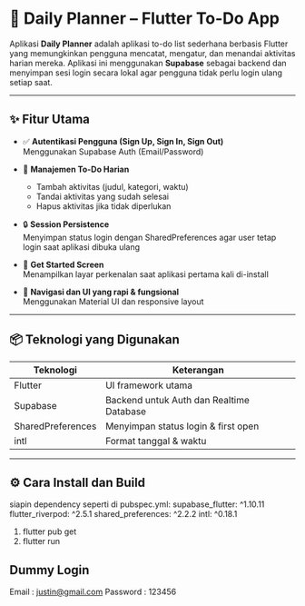 # 📆 Daily Planner – Flutter To-Do App

Aplikasi **Daily Planner** adalah aplikasi to-do list sederhana berbasis Flutter yang memungkinkan pengguna mencatat, mengatur, dan menandai aktivitas harian mereka. Aplikasi ini menggunakan **Supabase** sebagai backend dan menyimpan sesi login secara lokal agar pengguna tidak perlu login ulang setiap saat.

---

## ✨ Fitur Utama

- ✅ **Autentikasi Pengguna (Sign Up, Sign In, Sign Out)**  
  Menggunakan Supabase Auth (Email/Password)

- 📝 **Manajemen To-Do Harian**  
  - Tambah aktivitas (judul, kategori, waktu)
  - Tandai aktivitas yang sudah selesai
  - Hapus aktivitas jika tidak diperlukan

- 🔒 **Session Persistence**  
  Menyimpan status login dengan SharedPreferences agar user tetap login saat aplikasi dibuka ulang

- 🚀 **Get Started Screen**  
  Menampilkan layar perkenalan saat aplikasi pertama kali di-install

- 📱 **Navigasi dan UI yang rapi & fungsional**  
  Menggunakan Material UI dan responsive layout

---

## 📦 Teknologi yang Digunakan

| Teknologi        | Keterangan                              |
|------------------|------------------------------------------|
| Flutter          | UI framework utama                       |
| Supabase         | Backend untuk Auth dan Realtime Database |
| SharedPreferences| Menyimpan status login & first open      |
| intl             | Format tanggal & waktu                   |

---

## ⚙️ Cara Install dan Build

siapin dependency seperti di pubspec.yml:
supabase_flutter: ^1.10.11
  flutter_riverpod: ^2.5.1
  shared_preferences: ^2.2.2
  intl: ^0.18.1

1. flutter pub get
2. flutter run

## Dummy Login
Email    : justin@gmail.com
Password : 123456